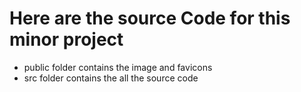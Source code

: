 # Here are the source Code for this minor project
- public folder contains the image and favicons  
- src folder contains the all the source code
